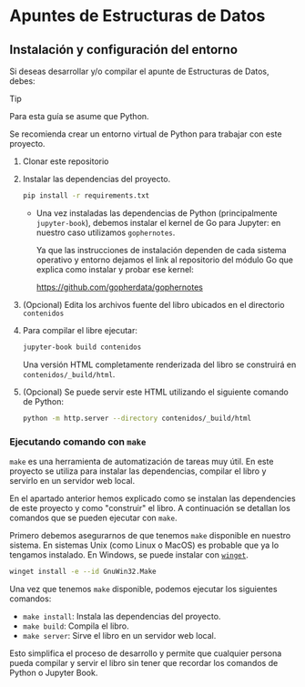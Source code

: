 # Apuntes de Estructuras de Datos

## Instalación y configuración del entorno

Si deseas desarrollar y/o compilar el apunte de Estructuras de Datos, debes:

> [!TIP]
> Para esta guía se asume que Python.
>
> Se recomienda crear un entorno virtual de Python para trabajar con este proyecto.

1. Clonar este repositorio

2. Instalar las dependencias del proyecto.

   ```sh
   pip install -r requirements.txt
   ```

   - Una vez instaladas las dependencias de Python (principalmente `jupyter-book`), debemos instalar el kernel de Go para Jupyter: en nuestro caso utilizamos `gophernotes`.

     Ya que las instrucciones de instalación dependen de cada sistema operativo y entorno dejamos el link al repositorio del módulo Go que explica como instalar y probar ese kernel:

     <https://github.com/gopherdata/gophernotes>

3. (Opcional) Edita los archivos fuente del libro ubicados en el directorio `contenidos`

4. Para compilar el libre ejecutar:

   ```sh
   jupyter-book build contenidos
   ```

   Una versión HTML completamente renderizada del libro se construirá en `contenidos/_build/html`.

5. (Opcional) Se puede servir este HTML utilizando el siguiente comando de Python:

   ```sh
   python -m http.server --directory contenidos/_build/html
   ```

### Ejecutando comando con `make`

`make` es una herramienta de automatización de tareas muy útil. En este proyecto se utiliza para instalar las dependencias, compilar el libro y servirlo en un servidor web local.

En el apartado anterior hemos explicado como se instalan las dependencies de este proyecto y como "construir" el libro. A continuación se detallan los comandos que se pueden ejecutar con `make`.

Primero debemos asegurarnos de que tenemos `make` disponible en nuestro sistema. En sistemas Unix (como Linux o MacOS) es probable que ya lo tengamos instalado. En Windows, se puede instalar con [`winget`](https://docs.microsoft.com/en-us/windows/package-manager/winget/).

```sh
winget install -e --id GnuWin32.Make
```

Una vez que tenemos `make` disponible, podemos ejecutar los siguientes comandos:

- `make install`: Instala las dependencias del proyecto.
- `make build`: Compila el libro.
- `make server`: Sirve el libro en un servidor web local.

Esto simplifica el proceso de desarrollo y permite que cualquier persona pueda compilar y servir el libro sin tener que recordar los comandos de Python o Jupyter Book.

